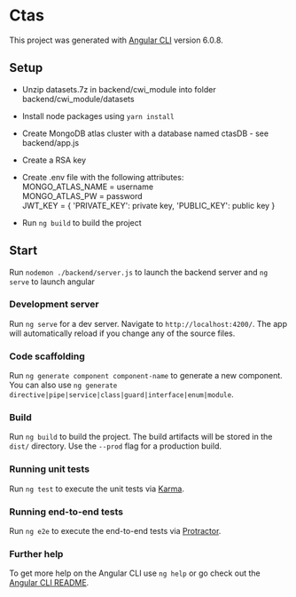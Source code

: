 # Ctas
This project was generated with [Angular CLI](https://github.com/angular/angular-cli) version 6.0.8.

## Setup
- Unzip datasets.7z in backend/cwi_module into folder backend/cwi_module/datasets 
- Install node packages using `yarn install`
- Create MongoDB atlas cluster with a database named ctasDB - see backend/app.js
- Create a RSA key

- Create .env file with the following attributes: <br/>
MONGO_ATLAS_NAME = username <br/>
MONGO_ATLAS_PW = password <br/>
JWT_KEY = {
	'PRIVATE_KEY': private key,
	'PUBLIC_KEY': public key
}

- Run `ng build` to build the project

## Start
Run `nodemon ./backend/server.js` to launch the backend server and `ng serve` to launch angular

### Development server

Run `ng serve` for a dev server. Navigate to `http://localhost:4200/`. The app will automatically reload if you change any of the source files.

### Code scaffolding

Run `ng generate component component-name` to generate a new component. You can also use `ng generate directive|pipe|service|class|guard|interface|enum|module`.

### Build

Run `ng build` to build the project. The build artifacts will be stored in the `dist/` directory. Use the `--prod` flag for a production build.

### Running unit tests

Run `ng test` to execute the unit tests via [Karma](https://karma-runner.github.io).

### Running end-to-end tests

Run `ng e2e` to execute the end-to-end tests via [Protractor](http://www.protractortest.org/).

### Further help

To get more help on the Angular CLI use `ng help` or go check out the [Angular CLI README](https://github.com/angular/angular-cli/blob/master/README.md).
